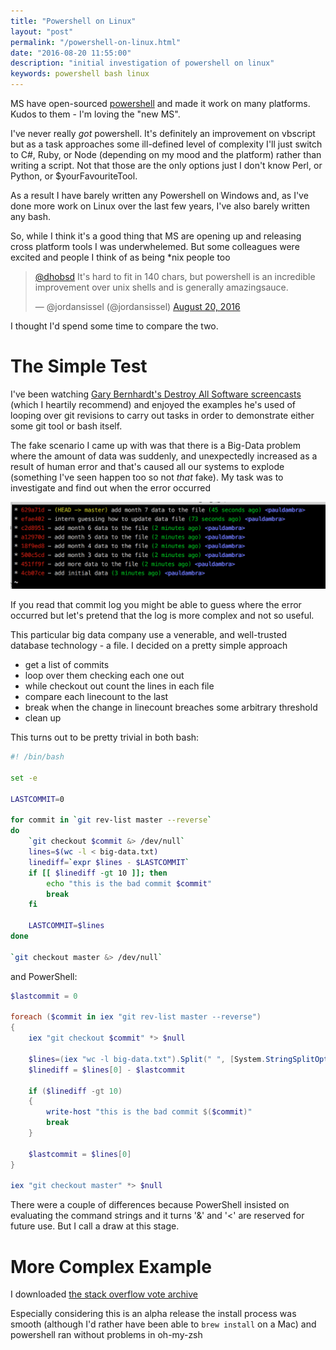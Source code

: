 ```yaml
---
title: "Powershell on Linux"
layout: "post"
permalink: "/powershell-on-linux.html"
date: "2016-08-20 11:55:00"
description: "initial investigation of powershell on linux"
keywords: powershell bash linux
---
```


MS have open-sourced [powershell](https://github.com/PowerShell/PowerShell) and made it work on many platforms. Kudos to them - I'm loving the "new MS".

I've never really _got_ powershell. It's definitely an improvement on vbscript but as a task approaches some ill-defined level of complexity I'll just switch to C#, Ruby, or Node (depending on my mood and the platform) rather than writing a script. Not that those are the only options just I don't know Perl, or Python, or $yourFavouriteTool.

As a result I have barely written any Powershell on Windows and, as I've done more work on Linux over the last few years, I've also barely written any bash.

So, while I think it's a good thing that MS are opening up and releasing cross platform tools I was underwhelemed. But some colleagues were excited and people I think of as being *nix people too

<blockquote class="twitter-tweet" data-lang="en"><p lang="en" dir="ltr"><a href="https://twitter.com/dhobsd">@dhobsd</a> It&#39;s hard to fit in 140 chars, but powershell is an incredible improvement over unix shells and is generally amazingsauce.</p>&mdash; @jordansissel (@jordansissel) <a href="https://twitter.com/jordansissel/status/766879364289957892">August 20, 2016</a></blockquote>
<script async src="//platform.twitter.com/widgets.js" charset="utf-8"></script>

I thought I'd spend some time to compare the two.

<!--more-->

# The Simple Test

I've been watching [Gary Bernhardt's Destroy All Software screencasts](https://www.destroyallsoftware.com/screencasts) (which I heartily recommend) and enjoyed the examples he's used of looping over git revisions to carry out tasks in order to demonstrate either some git tool or bash itself.

The fake scenario I came up with was that there is a Big-Data problem where the amount of data was suddenly, and unexpectedly increased as a result of human error and that's caused all our systems to explode (something I've seen happen too so not _that_ fake). My task was to investigate and find out when the error occurred

<p><img src="/images/initial-commit-log.png" alt="the initial commit log" class="img-responsive img-thumbnail"/></p>

If you read that commit log you might be able to guess where the error occurred but let's pretend that the log is more complex and not so useful.

This particular big data company use a venerable, and well-trusted database technology - a file. I decided on a pretty simple approach

* get a list of commits
* loop over them checking each one out
* while checkout out count the lines in each file
* compare each linecount to the last
* break when the change in linecount breaches some arbitrary threshold
* clean up

This turns out to be pretty trivial in both bash:

```bash
#! /bin/bash

set -e

LASTCOMMIT=0

for commit in `git rev-list master --reverse`
do
	`git checkout $commit &> /dev/null`
    lines=$(wc -l < big-data.txt)
    linediff=`expr $lines - $LASTCOMMIT`
    if [[ $linediff -gt 10 ]]; then
    	echo "this is the bad commit $commit"
    	break
    fi

    LASTCOMMIT=$lines
done

`git checkout master &> /dev/null`
```

and PowerShell:

```PowerShell
$lastcommit = 0

foreach ($commit in iex "git rev-list master --reverse")
{ 
    iex "git checkout $commit" *> $null

    $lines=(iex "wc -l big-data.txt").Split(" ", [System.StringSplitOptions]::RemoveEmptyEntries)
    $linediff = $lines[0] - $lastcommit
    
    if ($linediff -gt 10) 
    {
        write-host "this is the bad commit $($commit)"
        break
    }

    $lastcommit = $lines[0]
}

iex "git checkout master" *> $null
```

There were a couple of differences because PowerShell insisted on evaluating the command strings and it turns '&' and '<' are reserved for future use. But I call a draw at this stage.

# More Complex Example

I downloaded [the stack overflow vote archive](https://archive.org/download/stackexchange/stackoverflow.com-Votes.7z)

   Especially considering this is an alpha release the install process was smooth (although I'd rather have been able to `brew install` on a Mac) and powershell ran without problems in oh-my-zsh